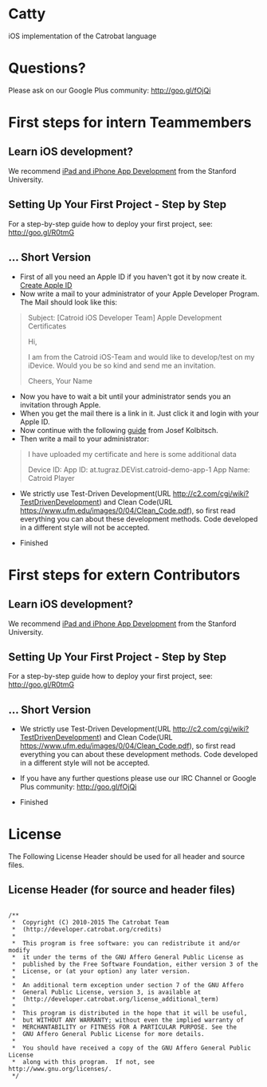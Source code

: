 Catty
=====

iOS implementation of the Catrobat language

# Questions?
Please ask on our Google Plus community: http://goo.gl/fOjQi

<!--
# Setup guide
1. Download XCode (at least version 5) from the Mac App Store
1. Make sure you have installed [Brew][1], a package manage for OSX, which the `bootstrap` script uses to pull dependencies
1. Now install xctool and cmake by executing following lines at the command-line prompt:
   `sudo brew install xctool`
   `sudo brew install cmake`
1. Checkout our repository
   `git clone ...`
1. Update submodules
   `git submodule update --init --recursive`
1. Call bootstrap script of ObjectiveGit library
   `Catty/objective-git/script/bootstrap`
1. `sudo brew install homebrew/versions/perl516`
-->

# First steps for intern Teammembers
## Learn iOS development?
We recommend [iPad and iPhone App Development](https://itunes.apple.com/us/course/ipad-iphone-app-development/id495052415) from the Stanford University.

## Setting Up Your First Project - Step by Step
For a step-by-step guide how to deploy your first project, see: http://goo.gl/R0tmG

## ... Short Version
* First of all you need an Apple ID if you haven't got it by now create it. [Create Apple ID](https://appleid.apple.com/cgi-bin/WebObjects/MyAppleId.woa/135/wa/createAppleId?wosid=4buecjiwQGa14dIxx55bYM&localang=de_DE)
* Now write a mail to your administrator of your Apple Developer Program. The Mail should look like this:

> Subject: [Catroid iOS Developer Team] Apple Development Certificates
> 
> Hi,
> 
> I am from the Catroid iOS-Team and would like to develop/test on my iDevice.
> Would you be so kind and send me an invitation.
> 
> Cheers,
>  Your Name

* Now you have to wait a bit until your administrator sends you an invitation through Apple.
* When you get the mail there is a link in it. Just click it and login with your Apple ID.
* Now continue with the following [guide](http://itunes.tugraz.at/media/items/ios_application_development_2011_pdf/1298971525-12_-_App_Deployment.pdf) from Josef Kolbitsch.
* Then write a mail to your administrator:

> I have uploaded my certificate and here is some additional data
> 
> Device ID: <PASTE IN YOUR DEVICE Identifiere>
> App ID: at.tugraz.DEVist.catroid-demo-app-1
> App Name: Catroid Player

* We strictly use Test-Driven Development(URL 
http://c2.com/cgi/wiki?TestDrivenDevelopment) and Clean Code(URL 
https://www.ufm.edu/images/0/04/Clean_Code.pdf), so first read 
everything you can about these development methods. Code developed in a 
different style will not be accepted.

* Finished


# First steps for extern Contributors
## Learn iOS development?
We recommend [iPad and iPhone App Development](https://itunes.apple.com/us/course/ipad-iphone-app-development/id495052415) from the Stanford University.

## Setting Up Your First Project - Step by Step
For a step-by-step guide how to deploy your first project, see: http://goo.gl/R0tmG

## ... Short Version

* We strictly use Test-Driven Development(URL 
http://c2.com/cgi/wiki?TestDrivenDevelopment) and Clean Code(URL 
https://www.ufm.edu/images/0/04/Clean_Code.pdf), so first read 
everything you can about these development methods. Code developed in a 
different style will not be accepted.

* If you have any further questions please use our IRC Channel or Google Plus community: http://goo.gl/fOjQi

* Finished



# License

The Following License Header should be used for all header and source files.

## License Header (for source and header files)
<pre lang="objective-c"><code>
/**
 *  Copyright (C) 2010-2015 The Catrobat Team
 *  (http://developer.catrobat.org/credits)
 *
 *  This program is free software: you can redistribute it and/or modify
 *  it under the terms of the GNU Affero General Public License as
 *  published by the Free Software Foundation, either version 3 of the
 *  License, or (at your option) any later version.
 *
 *  An additional term exception under section 7 of the GNU Affero
 *  General Public License, version 3, is available at
 *  (http://developer.catrobat.org/license_additional_term)
 *
 *  This program is distributed in the hope that it will be useful,
 *  but WITHOUT ANY WARRANTY; without even the implied warranty of
 *  MERCHANTABILITY or FITNESS FOR A PARTICULAR PURPOSE. See the
 *  GNU Affero General Public License for more details.
 *
 *  You should have received a copy of the GNU Affero General Public License
 *  along with this program.  If not, see http://www.gnu.org/licenses/.
 */
</code></pre>

[1]: http://brew.sh

